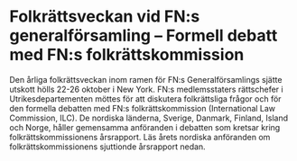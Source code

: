# Folkrättsveckan vid FN:s generalförsamling – Formell debatt med FN:s folkrättskommission

Den årliga folkrättsveckan inom ramen för FN:s Generalförsamlings sjätte utskott hölls 22\-26 oktober i New York. FN:s medlemsstaters rättschefer i Utrikesdepartementen möttes för att diskutera folkrättsliga frågor och för den formella debatten med FN:s folkrättskommission (International Law Commission, ILC). De nordiska länderna, Sverige, Danmark, Finland, Island och Norge, håller gemensamma anföranden i debatten som kretsar kring folkrättskommissionens årsrapport. Läs årets nordiska anföranden om folkrättskommissionens sjuttionde årsrapport nedan.
